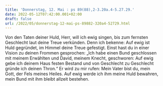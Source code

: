 ```yaml
---
title: 'Donnerstag, 12. Mai : ps 89(88),2-3.20a.4-5.27.29.'
date: 2022-05-12T07:42:00.001+02:00
draft: false
url: /2022/05/donnerstag-12-mai-ps-89882-320a4-52729.html
---
```


Von den Taten deiner Huld, Herr, will ich ewig singen, bis zum fernsten Geschlecht laut deine Treue verkünden. Denn ich bekenne: Auf ewig ist Huld gegründet, im Himmel deine Treue gefestigt. Einst hast du in einer Vision zu deinen Frommen gesprochen: „Ich habe einen Bund geschlossen mit meinem Erwählten und David, meinem Knecht, geschworen: Auf ewig gebe ich deinem Haus festen Bestand und von Geschlecht zu Geschlecht gründe ich deinen Thron.“ Er wird zu mir rufen: Mein Vater bist du, mein Gott, der Fels meines Heiles. Auf ewig werde ich ihm meine Huld bewahren, mein Bund mit ihm bleibt allzeit bestehen.